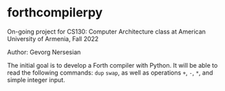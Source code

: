 # forthcompilerpy

On-going project for CS130: Computer Architecture class at American University of Armenia, Fall 2022

Author: Gevorg Nersesian

The initial goal is to develop a Forth compiler with Python. It will be able to read the following commands: ```dup``` ```swap```, as well as operations ```+```, ```-```, ```*```, and simple integer input.
